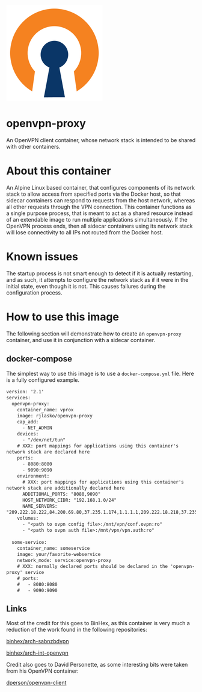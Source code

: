 ![logo](https://raw.githubusercontent.com/rjlasko/openvpn-proxy/master/logo.png)

# openvpn-proxy
An OpenVPN client container, whose network stack is intended to be shared with other containers.

# About this container
An Alpine Linux based container, that configures components of its network stack to allow access from specified ports via the Docker host, so that sidecar containers can respond to requests from the host network, whereas all other requests through the VPN connection.  This container functions as a single purpose process, that is meant to act as a shared resource instead of an extendable image to run multiple applications simultaneously.  If the OpenVPN process ends, then all sidecar containers using its network stack will lose connectivity to all IPs not routed from the Docker host.

# Known issues
The startup process is not smart enough to detect if it is actually restarting, and as such, it attempts to configure the network stack as if it were in the initial state, even though it is not.  This causes failures during the configuration process.

# How to use this image
The following section will demonstrate how to create an `openvpn-proxy` container, and use it in conjunction with a sidecar container.

## docker-compose
The simplest way to use this image is to use a `docker-compose.yml` file.  Here is a fully configured example.

```
version: '2.1'
services:
  openvpn-proxy:
    container_name: vprox
    image: rjlasko/openvpn-proxy
    cap_add:
      - NET_ADMIN
    devices:
      - "/dev/net/tun"
    # XXX: port mappings for applications using this container's network stack are declared here
    ports:
      - 8080:8080
      - 9090:9090
    environment:
      # XXX: port mappings for applications using this container's network stack are additionally declared here
      ADDITIONAL_PORTS: "8080,9090"
      HOST_NETWORK_CIDR: "192.168.1.0/24"
      NAME_SERVERS: "209.222.18.222,84.200.69.80,37.235.1.174,1.1.1.1,209.222.18.218,37.235.1.177,84.200.70.40,1.0.0.1"
    volumes:
      - "<path to ovpn config file>:/mnt/vpn/conf.ovpn:ro"
      - "<path to ovpn auth file>:/mnt/vpn/vpn.auth:ro"

  some-service:
    container_name: someservice
    image: your/favorite-webservice
    network_mode: service:openvpn-proxy
    # XXX: normally declared ports should be declared in the 'openvpn-proxy' service
    # ports:
    #   - 8080:8080
    #   - 9090:9090
```


## Links
Most of the credit for this goes to BinHex, as this container is very much a reduction of the work found in the following repositories:

[binhex/arch-sabnzbdvpn](https://github.com/binhex/arch-sabnzbdvpn)

[binhex/arch-int-openvpn](https://github.com/binhex/arch-int-openvpn)

Credit also goes to David Personette, as some interesting bits were taken from his OpenVPN container:

[dperson/openvpn-client](https://github.com/dperson/openvpn-client)